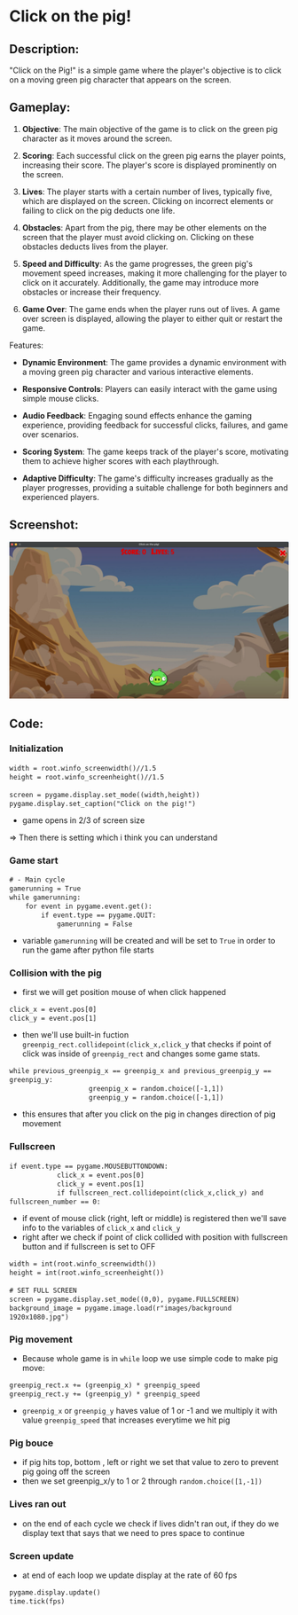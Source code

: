 
# Click on the pig! 

## Description:

"Click on the Pig!" is a simple game where the player's objective is to click on a moving green pig character that appears on the screen.

## Gameplay:

1. **Objective**: The main objective of the game is to click on the green pig character as it moves around the screen.

2. **Scoring**: Each successful click on the green pig earns the player points, increasing their score. The player's score is displayed prominently on the screen.

3. **Lives**: The player starts with a certain number of lives, typically five, which are displayed on the screen. Clicking on incorrect elements or failing to click on the pig deducts one life.

4. **Obstacles**: Apart from the pig, there may be other elements on the screen that the player must avoid clicking on. Clicking on these obstacles deducts lives from the player.

5. **Speed and Difficulty**: As the game progresses, the green pig's movement speed increases, making it more challenging for the player to click on it accurately. Additionally, the game may introduce more obstacles or increase their frequency.

6. **Game Over**: The game ends when the player runs out of lives. A game over screen is displayed, allowing the player to either quit or restart the game.

Features:

- **Dynamic Environment**: The game provides a dynamic environment with a moving green pig character and various interactive elements.

- **Responsive Controls**: Players can easily interact with the game using simple mouse clicks.

- **Audio Feedback**: Engaging sound effects enhance the gaming experience, providing feedback for successful clicks, failures, and game over scenarios.

- **Scoring System**: The game keeps track of the player's score, motivating them to achieve higher scores with each playthrough.

- **Adaptive Difficulty**: The game's difficulty increases gradually as the player progresses, providing a suitable challenge for both beginners and experienced players.




## Screenshot:

![App Screenshot](https://github.com/fdamborsky/Click-on-the-pig/blob/main/screenshot.png?raw=true)


## Code:

### Initialization

```
width = root.winfo_screenwidth()//1.5
height = root.winfo_screenheight()//1.5

screen = pygame.display.set_mode((width,height))
pygame.display.set_caption("Click on the pig!")
```

- game opens in 2/3 of screen size

=> Then there is setting which i think you can understand

### Game start

```
# - Main cycle
gamerunning = True
while gamerunning:
    for event in pygame.event.get():
        if event.type == pygame.QUIT:
            gamerunning = False
```

- variable `gamerunning` will be created and will be set to `True` in order to run the game after python file starts

### Collision with the pig
- first we will get position mouse of when click happened
```
click_x = event.pos[0]
click_y = event.pos[1]
```
- then we'll use built-in fuction `greenpig_rect.collidepoint(click_x,click_y` that checks if point of click was inside of `greenpig_rect` and changes some game stats.

```
while previous_greenpig_x == greenpig_x and previous_greenpig_y == greenpig_y:
                    greenpig_x = random.choice([-1,1])
                    greenpig_y = random.choice([-1,1])
```

- this ensures that after you click on the pig in changes direction of pig movement


### Fullscreen
```
if event.type == pygame.MOUSEBUTTONDOWN:
            click_x = event.pos[0]
            click_y = event.pos[1]
            if fullscreen_rect.collidepoint(click_x,click_y) and fullscreen_number == 0:
```

- if event of mouse click (right, left or middle) is registered then we'll save info to the variables of `click_x` and `click_y`
- right after we check if point of click collided with position with fullscreen button and if fullscreen is set to OFF

```
width = int(root.winfo_screenwidth())
height = int(root.winfo_screenheight())

# SET FULL SCREEN
screen = pygame.display.set_mode((0,0), pygame.FULLSCREEN)
background_image = pygame.image.load(r"images/background 1920x1080.jpg")
```

### Pig movement
- Because whole game is in `while` loop we use simple code to make pig move:

```
greenpig_rect.x += (greenpig_x) * greenpig_speed
greenpig_rect.y += (greenpig_y) * greenpig_speed
```
- `greenpig_x` or `greenpig_y` haves value of 1 or -1 and we multiply it with value `greenpig_speed` that increases everytime we hit pig

### Pig bouce
- if pig hits top, bottom , left or right we set that value to zero to prevent pig going off the screen
- then we set greenpig_x/y to 1 or 2 through `random.choice([1,-1])`

### Lives ran out
- on the end of each cycle we check if lives didn't ran out, if they do we display text that says that we need to pres space to continue

### Screen update
- at end of each loop we update display at the rate of 60 fps
```
pygame.display.update()
time.tick(fps)
```
